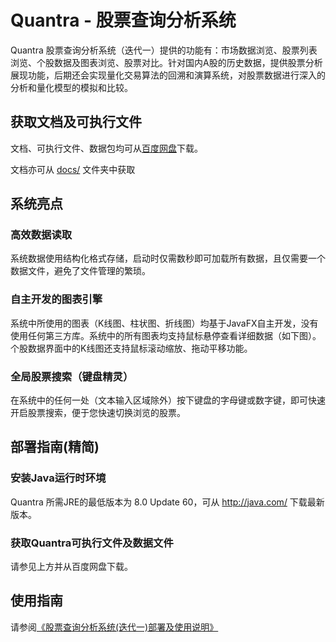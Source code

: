# Quantra - 股票查询分析系统

Quantra 股票查询分析系统（迭代一）提供的功能有：市场数据浏览、股票列表浏览、个股数据及图表浏览、股票对比。针对国内A股的历史数据，提供股票分析展现功能，后期还会实现量化交易算法的回溯和演算系统，对股票数据进行深入的分析和量化模型的模拟和比较。

## 获取文档及可执行文件

文档、可执行文件、数据包均可从[百度网盘](http://pan.baidu.com/s/1kUTMe15)下载。

文档亦可从 [docs/](docs/) 文件夹中获取

## 系统亮点

### 高效数据读取
系统数据使用结构化格式存储，启动时仅需数秒即可加载所有数据，且仅需要一个数据文件，避免了文件管理的繁琐。

### 自主开发的图表引擎
系统中所使用的图表（K线图、柱状图、折线图）均基于JavaFX自主开发，没有使用任何第三方库。系统中的所有图表均支持鼠标悬停查看详细数据（如下图）。个股数据界面中的K线图还支持鼠标滚动缩放、拖动平移功能。

### 全局股票搜索（键盘精灵）
在系统中的任何一处（文本输入区域除外）按下键盘的字母键或数字键，即可快速开启股票搜索，便于您快速切换浏览的股票。

## 部署指南(精简)

### 安装Java运行时环境
Quantra 所需JRE的最低版本为 8.0 Update 60，可从 http://java.com/ 下载最新版本。

### 获取Quantra可执行文件及数据文件
请参见上方并从百度网盘下载。

## 使用指南

请参阅[《股票查询分析系统(迭代一)部署及使用说明》](docs/股票查询分析系统(迭代一)部署及使用说明.pdf)
